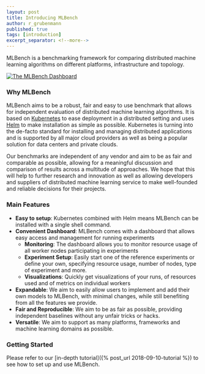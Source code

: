 ```yaml
---
layout: post
title: Introducing MLBench
author: r_grubenmann
published: true
tags: [introduction]
excerpt_separator: <!--more-->
---
```

MLBench is a benchmarking framework for comparing distributed machine learning algorithms on different platforms, infrastructure and topology.

<a href="{{ site.baseurl }}public/images/Dashboard_Index.png" data-lightbox="Dashboard_Index" data-title="The MLBench Dashboard">
  <img src="{{ site.baseurl }}public/images/Dashboard_Index.png" alt="The MLBench Dashboard" style="max-width:80%;"/>
</a>

<!--more-->

### Why MLBench
MLBench aims to be a robust, fair and easy to use benchmark that allows for independent evaluation of distributed machine learning algorithms.
It is based on [Kubernetes](https://kubernetes.io/) to ease deployment in a distributed setting and uses [Helm](https://helm.sh/) to make installation as simple as possible. Kubernetes is turning into the de-facto standard for installing and managing distributed applications and is supported by all major cloud providers as well as being a popular solution for data centers and private clouds.

Our benchmarks are independent of any vendor and aim to be as fair and comparable as possible, allowing for a meaningful discussion and comparison of results across a multitude of approaches.
We hope that this will help to further research and innovation as well as allowing developers and suppliers of distributed machine learning service to make well-founded and reliable decisions for their projects.

### Main Features

* **Easy to setup**: Kubernetes combined with Helm means MLBench can be installed with a single shell command.
* **Convenient Dashboard**: MLBench comes with a dashboard that allows easy access and management for running experiments
    - **Monitoring**: The dashboard allows you to monitor resource usage of all worker nodes participating in experiments
    - **Experiment Setup**: Easily start one of the reference experiments or define your own, specifying resource usage, number of nodes, type of experiment and more.
    - **Visualizations**: Quickly get visualizations of your runs, of resources used and of metrics on individual workers
* **Expandable**: We aim to easily allow users to implement and add their own models to MLBench, with minimal changes, while still benefiting from all the features we provide.
* **Fair and Reproducible**: We aim to be as fair as possible, providing independent baselines without any unfair tricks or hacks.
* **Versatile**: We aim to support as many platforms, frameworks and machine learning domains as possible.

### Getting Started

Please refer to our [in-depth tutorial]({% post_url 2018-09-10-tutorial %}) to see how to set up and use MLBench.